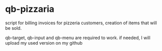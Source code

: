 # qb-pizzaria
script for billing invoices for pizzeria customers, creation of items that will be sold.

qb-target, qb-input and qb-menu are required to work. if needed, I will upload my used version on my github
